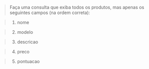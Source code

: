 > Faça uma consulta que exiba todos os produtos, mas apenas os seguintes campos (na ordem correta):

> 1. nome

> 2. modelo

> 3. descricao

> 4. preco

> 5. pontuacao